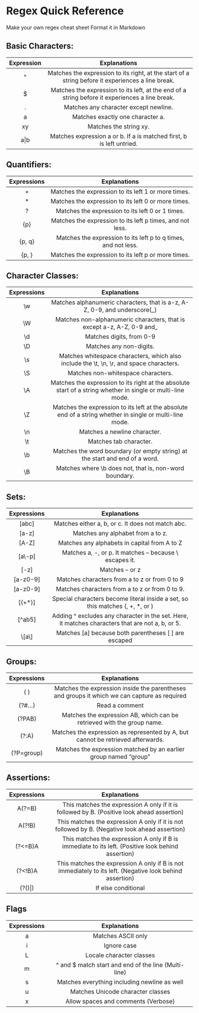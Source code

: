 Regex Quick Reference
=====================

Make your own regex cheat sheet
Format it in Markdown

## Basic Characters:
| Expression | Explanations|
| :-: | :-: |
| ^ | Matches the expression to its right, at the start of a string before it experiences a line break. |
| $	| Matches the expression to its left, at the end of a string before it experiences a line break. |
| . | Matches any character except newline. |
| a	| Matches exactly one character a. |
| xy | Matches the string xy. |
| a\|b | Matches expression a or b. If a is matched first, b is left untried. |

## Quantifiers:
| Expressions | Explanations|
| :-: | :-: |
| +	| Matches the expression to its left 1 or more times. |
| \* | Matches the expression to its left 0 or more times. |
| ?	| Matches the expression to its left 0 or 1 times. |	
| {p} |Matches the expression to its left p times, and not less. |
| {p, q} |Matches the expression to its left p to q times, and not less. |
| {p, }	| Matches the expression to its left p or more times. |

## Character Classes:	
| Expressions | Explanations|
| :-: | :-: |
| \w | Matches alphanumeric characters, that is a-z, A-Z, 0-9, and underscore(_) |
| \W | Matches non-alphanumeric characters, that is except a-z, A-Z, 0-9 and_ |
| \\d | Matches digits, from 0-9 |
| \D | Matches any non-digits. |
| \s | Matches whitespace characters, which also include the \t, \n, \r, and space characters. |
| \S |Matches non-whitespace characters. |
| \A | Matches the expression to its right at the absolute start of a string whether in single or multi-line mode.|
| \Z | Matches the expression to its left at the absolute end of a string whether in single or multi-line mode. |
| \n | Matches a newline character. |
| \\t | Matches tab character. |
| \\b | Matches the word boundary (or empty string) at the start and end of a word. |
| \B | Matches where \b does not, that is, non-word boundary. |

## Sets:
| Expressions | Explanations|
| :-: | :-: |
| [abc] | Matches either a, b, or c. It does not match abc. |
| [a-z] | Matches any alphabet from a to z. |
| [A-Z] | Matches any alphabets in capital from A to Z | 
|[a\\-p] | Matches a, -, or p. It matches – because \ escapes it. |
| [-z] | Matches – or z |
| [a-z0-9] | Matches characters from a to z or from 0 to 9 |
| [a-z0-9] | Matches characters from a to z or from 0 to 9. |
| [(+*)]  |Special characters become literal inside a set, so this matches (, +, *, or ) |
| [^ab5] |Adding ^ excludes any character in the set. Here, it matches characters that are not a, b, or 5. |
| \\[a\\] | Matches [a] because both parentheses [ ] are escaped |

## Groups:
| Expressions | Explanations|
| :-: | :-: |
| ( ) | Matches the expression inside the parentheses and groups it which we can capture as required |
|(?#…) | Read a comment |
| (?PAB) | Matches the expression AB, which can be retrieved with the group name. |
| (?:A) | Matches the expression as represented by A, but cannot be retrieved afterwards. |
| (?P=group) | Matches the expression matched by an earlier group named “group” |
## Assertions:
| Expressions | Explanations|
| :-: | :-: |
| A(?=B) | This matches the expression A only if it is followed by B. (Positive look ahead assertion) |
| A(?!B) |This matches the expression A only if it is not followed by B. (Negative look ahead assertion) |
| (?<=B)A | This matches the expression A only if B is immediate to its left.  (Positive look behind assertion) |
| (?<!B)A | This matches the expression A only if B is not immediately to its left. (Negative look behind assertion) |
| (?()\|) | If else conditional |
## Flags
| Expressions | Explanations|
| :-: | :-: |
| a | Matches ASCII only |
| i | Ignore case |
| L | Locale character classes |
| m | ^ and $ match start and end of the line (Multi-line) |
| s | Matches everything including newline as well |
| u | Matches Unicode character classes |
| x | Allow spaces and comments (Verbose) |
